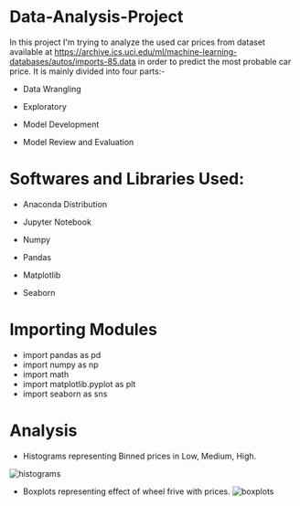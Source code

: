 # Data-Analysis-Project
In this project I'm trying to analyze the used car prices from dataset available at https://archive.ics.uci.edu/ml/machine-learning-databases/autos/imports-85.data in order to predict the most probable car price.
It is mainly divided into four parts:-
- Data Wrangling

- Exploratory

- Model Development

- Model Review and Evaluation

# Softwares and Libraries Used:

 - Anaconda Distribution
- Jupyter Notebook

- Numpy
- Pandas
- Matplotlib
- Seaborn

# Importing Modules
 - import pandas as pd
 - import numpy as np
 - import math
 - import matplotlib.pyplot as plt
 - import seaborn as sns
 
 # Analysis
  - Histograms representing Binned prices in Low, Medium, High.

![histograms](https://user-images.githubusercontent.com/96294707/170836603-1148b008-9d65-4d9d-b3c6-5beb619781dd.png)

  - Boxplots representing effect of wheel frive with prices.
 ![boxplots](https://user-images.githubusercontent.com/96294707/170836677-39107ad9-2be8-4e5f-a547-8a5d6fe4f4a6.png)
